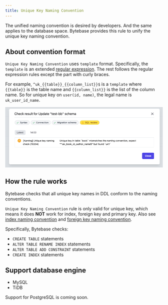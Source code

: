 ```yaml
---
title: Unique Key Naming Convention
---
```


The unified naming convention is desired by developers. And the same applies to the database space. Bytebase provides this rule to unify the unique key naming convention.

## About convention format

`Unique Key Naming Convention` uses `template` format. Specifically, the `template` is an extended [regular expression](https://en.wikipedia.org/wiki/Regular_expression). The rest follows the regular expression rules except the part with curly braces.

For example, `^uk_{{table}}_{{column_list}}$` is a `template` where `{{table}}` is the table name and `{{column_list}}` is the list of the column name. So for unique key on `user(id, name)`, the legal name is `uk_user_id_name`.

![schema-review-naming-index-uk](/static/docs/schema-review-naming-index-uk.webp)

## How the rule works

Bytebase checks that all unique key names in DDL conform to the naming conventions.

<hint-block type="info">

`Unique Key Naming Convention` rule is only valid for unique key, which means it does **NOT** work for index, foreign key and primary key.
Also see [index naming convention](/docs/features/schema-review/naming-index-idx) and [foreign key naming convention](/docs/features/schema-review/naming-index-fk).

</hint-block>

Specifically, Bytebase checks:

- `CREATE TABLE` statements
- `ALTER TABLE RENAME INDEX` statements
- `ALTER TABLE ADD CONSTRAINT` statements
- `CREATE INDEX` statements

## Support database engine

- MySQL
- TiDB

Support for PostgreSQL is coming soon.
